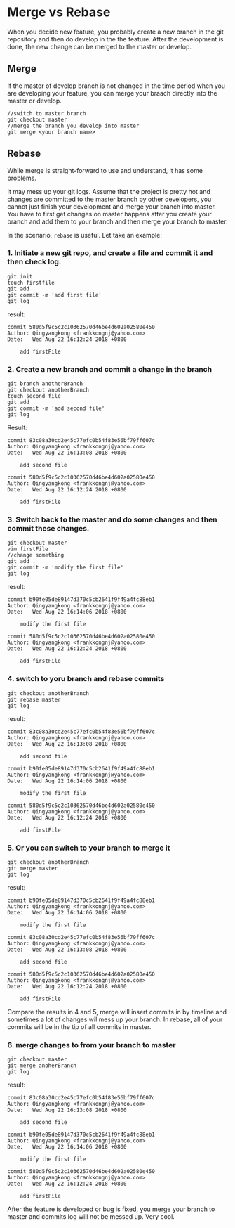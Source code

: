 # Merge vs Rebase
When you decide new feature, you probably create a new branch in the git repository and then do develop in the the feature. After the development is done, the new change can be merged to the master or develop.  
## Merge
If the master of develop branch is not changed in the time period when you are developing your feature, you can merge your braach directly into the master or develop.  
```
//switch to master branch
git checkout master
//merge the branch you develop into master
git merge <your branch name>
```

## Rebase
While merge is straight-forward to use and understand, it has some problems.  

It may mess up your git logs. Assume that the project is pretty hot and changes are committed to the master branch by other developers, you cannot just finish your development and merge your branch into master. You have to first get changes on master happens after you create your branch and add them to your branch and then merge your branch to master.  

In the scenario, `rebase` is useful. Let take an example:
### 1. Initiate a new git repo, and create a file and commit it and then check log.
```shell
git init
touch firstfile
git add .
git commit -m 'add first file'
git log
```
result:
```shell
commit 580d5f9c5c2c10362570d46be4d602a02580e450
Author: Qingyangkong <frankkongnj@yahoo.com>
Date:   Wed Aug 22 16:12:24 2018 +0800

    add firstFile

```

### 2. Create a new branch and commit a change in the branch
```shell
git branch anotherBranch
git checkout anotherBranch
touch second file
git add .
git commit -m 'add second file'
git log
```
Result:
```shell
commit 83c08a30cd2e45c77efc0b54f83e56bf79ff607c
Author: Qingyangkong <frankkongnj@yahoo.com>
Date:   Wed Aug 22 16:13:08 2018 +0800

    add second file

commit 580d5f9c5c2c10362570d46be4d602a02580e450
Author: Qingyangkong <frankkongnj@yahoo.com>
Date:   Wed Aug 22 16:12:24 2018 +0800

    add firstFile

```

### 3. Switch back to the master and do some changes and then commit these changes.
```shell
git checkout master
vim firstFile
//change something
git add .
git commit -m 'modify the first file'
git log
```
result:
```
commit b90fe05de89147d370c5cb2641f9f49a4fc88eb1
Author: Qingyangkong <frankkongnj@yahoo.com>
Date:   Wed Aug 22 16:14:06 2018 +0800

    modify the first file

commit 580d5f9c5c2c10362570d46be4d602a02580e450
Author: Qingyangkong <frankkongnj@yahoo.com>
Date:   Wed Aug 22 16:12:24 2018 +0800

    add firstFile
```

### 4. switch to yoru branch and rebase commits 
```shell
git checkout anotherBranch
git rebase master
git log
```
result:
```shell
commit 83c08a30cd2e45c77efc0b54f83e56bf79ff607c
Author: Qingyangkong <frankkongnj@yahoo.com>
Date:   Wed Aug 22 16:13:08 2018 +0800

    add second file

commit b90fe05de89147d370c5cb2641f9f49a4fc88eb1
Author: Qingyangkong <frankkongnj@yahoo.com>
Date:   Wed Aug 22 16:14:06 2018 +0800

    modify the first file

commit 580d5f9c5c2c10362570d46be4d602a02580e450
Author: Qingyangkong <frankkongnj@yahoo.com>
Date:   Wed Aug 22 16:12:24 2018 +0800

    add firstFile

```
### 5. Or you can switch to your branch to merge it
```shell
git checkout anotherBranch
git merge master
git log
```
result:
```
commit b90fe05de89147d370c5cb2641f9f49a4fc88eb1
Author: Qingyangkong <frankkongnj@yahoo.com>
Date:   Wed Aug 22 16:14:06 2018 +0800

    modify the first file

commit 83c08a30cd2e45c77efc0b54f83e56bf79ff607c
Author: Qingyangkong <frankkongnj@yahoo.com>
Date:   Wed Aug 22 16:13:08 2018 +0800

    add second file

commit 580d5f9c5c2c10362570d46be4d602a02580e450
Author: Qingyangkong <frankkongnj@yahoo.com>
Date:   Wed Aug 22 16:12:24 2018 +0800

    add firstFile

```

Compare the results in 4 and 5, merge will insert commits in by timeline and sometimes a lot of changes wil mess up your branch. In rebase, all of your commits will be in the tip of all commits in master. 

### 6. merge changes to from your branch to master
```shell
git checkout master
git merge anoherBranch
git log
```
result:
```
commit 83c08a30cd2e45c77efc0b54f83e56bf79ff607c
Author: Qingyangkong <frankkongnj@yahoo.com>
Date:   Wed Aug 22 16:13:08 2018 +0800

    add second file

commit b90fe05de89147d370c5cb2641f9f49a4fc88eb1
Author: Qingyangkong <frankkongnj@yahoo.com>
Date:   Wed Aug 22 16:14:06 2018 +0800

    modify the first file

commit 580d5f9c5c2c10362570d46be4d602a02580e450
Author: Qingyangkong <frankkongnj@yahoo.com>
Date:   Wed Aug 22 16:12:24 2018 +0800

    add firstFile
```
After the feature is developed or bug is fixed, you merge your branch to master and commits log will not be messed up. Very cool.
